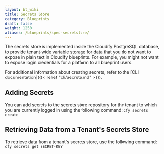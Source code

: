 ```yaml
---
layout: bt_wiki
title: Secrets Store
category: Blueprints
draft: false
weight: 1250
aliases: /blueprints/spec-secretstore/
---
```


The secrets store is implemented inside the Cloudify PostgreSQL database, to provide tenant-wide variable storage for data that you do not want to expose in plain text in Cloudify blueprints. For example, you might not want to expose login credentials for a platform to all blueprint users.

For additional information about creating secrets, refer to the [CLI documentation]({{< relref "cli/secrets.md" >}}).

## Adding Secrets

You can add secrets to the secrets store repository for the tenant to which you are currently logged in using the following command:
```cfy secrets create ```


## Retrieving Data from a Tenant's Secrets Store

To retrieve data from a tenant's secrets store, use the following command:
```cfy secrets get SECRET-KEY```

